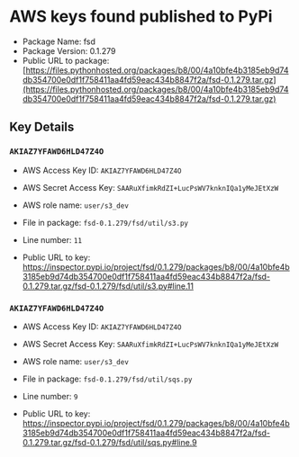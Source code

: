 # AWS keys found published to PyPi

* Package Name: fsd
* Package Version: 0.1.279
* Public URL to package: [https://files.pythonhosted.org/packages/b8/00/4a10bfe4b3185eb9d74db354700e0df1f758411aa4fd59eac434b8847f2a/fsd-0.1.279.tar.gz](https://files.pythonhosted.org/packages/b8/00/4a10bfe4b3185eb9d74db354700e0df1f758411aa4fd59eac434b8847f2a/fsd-0.1.279.tar.gz)

## Key Details

### `AKIAZ7YFAWD6HLD47Z4O`

* AWS Access Key ID: `AKIAZ7YFAWD6HLD47Z4O`
* AWS Secret Access Key: `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` 
* AWS role name: `user/s3_dev`
* File in package: `fsd-0.1.279/fsd/util/s3.py`
* Line number: `11`

* Public URL to key: https://inspector.pypi.io/project/fsd/0.1.279/packages/b8/00/4a10bfe4b3185eb9d74db354700e0df1f758411aa4fd59eac434b8847f2a/fsd-0.1.279.tar.gz/fsd-0.1.279/fsd/util/s3.py#line.11



### `AKIAZ7YFAWD6HLD47Z4O`

* AWS Access Key ID: `AKIAZ7YFAWD6HLD47Z4O`
* AWS Secret Access Key: `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` 
* AWS role name: `user/s3_dev`
* File in package: `fsd-0.1.279/fsd/util/sqs.py`
* Line number: `9`

* Public URL to key: https://inspector.pypi.io/project/fsd/0.1.279/packages/b8/00/4a10bfe4b3185eb9d74db354700e0df1f758411aa4fd59eac434b8847f2a/fsd-0.1.279.tar.gz/fsd-0.1.279/fsd/util/sqs.py#line.9


